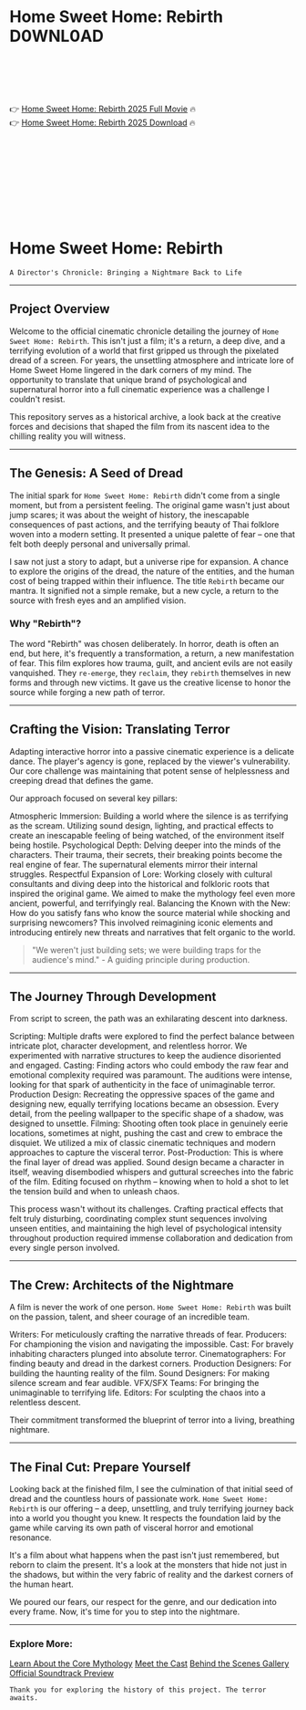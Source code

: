 # Home Sweet Home: Rebirth D0WNL0AD

<br><br><br><br>


👉 <a href="https://David-suibietropew1980.github.io/jkzzcpjiuy/">Home Sweet Home: Rebirth 2025 Full Movie</a> 🔥
<br>
👉 <a href="https://David-suibietropew1980.github.io/jkzzcpjiuy/">Home Sweet Home: Rebirth 2025 Download</a> 🔥


<br><br><br><br><br><br><br><br>



# Home Sweet Home: Rebirth

`A Director's Chronicle: Bringing a Nightmare Back to Life`

---

## Project Overview

Welcome to the official cinematic chronicle detailing the journey of `Home Sweet Home: Rebirth`. This isn't just a film; it's a return, a deep dive, and a terrifying evolution of a world that first gripped us through the pixelated dread of a screen. For years, the unsettling atmosphere and intricate lore of Home Sweet Home lingered in the dark corners of my mind. The opportunity to translate that unique brand of psychological and supernatural horror into a full cinematic experience was a challenge I couldn't resist.

This repository serves as a historical archive, a look back at the creative forces and decisions that shaped the film from its nascent idea to the chilling reality you will witness.

---

## The Genesis: A Seed of Dread

The initial spark for `Home Sweet Home: Rebirth` didn't come from a single moment, but from a persistent feeling. The original game wasn't just about jump scares; it was about the weight of history, the inescapable consequences of past actions, and the terrifying beauty of Thai folklore woven into a modern setting. It presented a unique palette of fear – one that felt both deeply personal and universally primal.

I saw not just a story to adapt, but a universe ripe for expansion. A chance to explore the origins of the dread, the nature of the entities, and the human cost of being trapped within their influence. The title `Rebirth` became our mantra. It signified not a simple remake, but a new cycle, a return to the source with fresh eyes and an amplified vision.

### Why "Rebirth"?

The word "Rebirth" was chosen deliberately. In horror, death is often an end, but here, it's frequently a transformation, a return, a new manifestation of fear. This film explores how trauma, guilt, and ancient evils are not easily vanquished. They `re-emerge`, they `reclaim`, they `rebirth` themselves in new forms and through new victims. It gave us the creative license to honor the source while forging a new path of terror.

---

## Crafting the Vision: Translating Terror

Adapting interactive horror into a passive cinematic experience is a delicate dance. The player's agency is gone, replaced by the viewer's vulnerability. Our core challenge was maintaining that potent sense of helplessness and creeping dread that defines the game.

Our approach focused on several key pillars:

   Atmospheric Immersion: Building a world where the silence is as terrifying as the scream. Utilizing sound design, lighting, and practical effects to create an inescapable feeling of being watched, of the environment itself being hostile.
   Psychological Depth: Delving deeper into the minds of the characters. Their trauma, their secrets, their breaking points become the real engine of fear. The supernatural elements mirror their internal struggles.
   Respectful Expansion of Lore: Working closely with cultural consultants and diving deep into the historical and folkloric roots that inspired the original game. We aimed to make the mythology feel even more ancient, powerful, and terrifyingly real.
   Balancing the Known with the New: How do you satisfy fans who know the source material while shocking and surprising newcomers? This involved reimagining iconic elements and introducing entirely new threats and narratives that felt organic to the world.

> "We weren't just building sets; we were building traps for the audience's mind." - A guiding principle during production.

---

## The Journey Through Development

From script to screen, the path was an exhilarating descent into darkness.

   Scripting: Multiple drafts were explored to find the perfect balance between intricate plot, character development, and relentless horror. We experimented with narrative structures to keep the audience disoriented and engaged.
   Casting: Finding actors who could embody the raw fear and emotional complexity required was paramount. The auditions were intense, looking for that spark of authenticity in the face of unimaginable terror.
   Production Design: Recreating the oppressive spaces of the game and designing new, equally terrifying locations became an obsession. Every detail, from the peeling wallpaper to the specific shape of a shadow, was designed to unsettle.
   Filming: Shooting often took place in genuinely eerie locations, sometimes at night, pushing the cast and crew to embrace the disquiet. We utilized a mix of classic cinematic techniques and modern approaches to capture the visceral terror.
   Post-Production: This is where the final layer of dread was applied. Sound design became a character in itself, weaving disembodied whispers and guttural screeches into the fabric of the film. Editing focused on rhythm – knowing when to hold a shot to let the tension build and when to unleash chaos.

This process wasn't without its challenges. Crafting practical effects that felt truly disturbing, coordinating complex stunt sequences involving unseen entities, and maintaining the high level of psychological intensity throughout production required immense collaboration and dedication from every single person involved.

---

## The Crew: Architects of the Nightmare

A film is never the work of one person. `Home Sweet Home: Rebirth` was built on the passion, talent, and sheer courage of an incredible team.

   Writers: For meticulously crafting the narrative threads of fear.
   Producers: For championing the vision and navigating the impossible.
   Cast: For bravely inhabiting characters plunged into absolute terror.
   Cinematographers: For finding beauty and dread in the darkest corners.
   Production Designers: For building the haunting reality of the film.
   Sound Designers: For making silence scream and fear audible.
   VFX/SFX Teams: For bringing the unimaginable to terrifying life.
   Editors: For sculpting the chaos into a relentless descent.

Their commitment transformed the blueprint of terror into a living, breathing nightmare.

---

## The Final Cut: Prepare Yourself

Looking back at the finished film, I see the culmination of that initial seed of dread and the countless hours of passionate work. `Home Sweet Home: Rebirth` is our offering – a deep, unsettling, and truly terrifying journey back into a world you thought you knew. It respects the foundation laid by the game while carving its own path of visceral horror and emotional resonance.

It's a film about what happens when the past isn't just remembered, but reborn to claim the present. It's a look at the monsters that hide not just in the shadows, but within the very fabric of reality and the darkest corners of the human heart.

We poured our fears, our respect for the genre, and our dedication into every frame. Now, it's time for you to step into the nightmare.

---

### Explore More:

   [Learn About the Core Mythology](link-to-lore-notes)
   [Meet the Cast](link-to-cast-bios)
   [Behind the Scenes Gallery](link-to-bts-gallery)
   [Official Soundtrack Preview](link-to-soundtrack)

`Thank you for exploring the history of this project. The terror awaits.`


